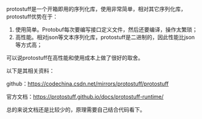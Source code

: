 protostuff是一个开箱即用的序列化库，使用非常简单，相对其它序列化库，protostuff优势在于：
1. 使用简单。Protobuf每次要编写接口定义文件，然后还要编译，操作太繁琐；
2. 高性能。相对json等文本序列化库，protostuff是二进制的，因此性能比json等方式高；

可以说protostuff在高性能和使用成本上做了很好的取舍。

以下是其相关资料：

github：https://codechina.csdn.net/mirrors/protostuff/protostuff

官方文档：https://protostuff.github.io/docs/protostuff-runtime/

总的来说文档还是比较少的，原理需要自己结合代码看下。 

